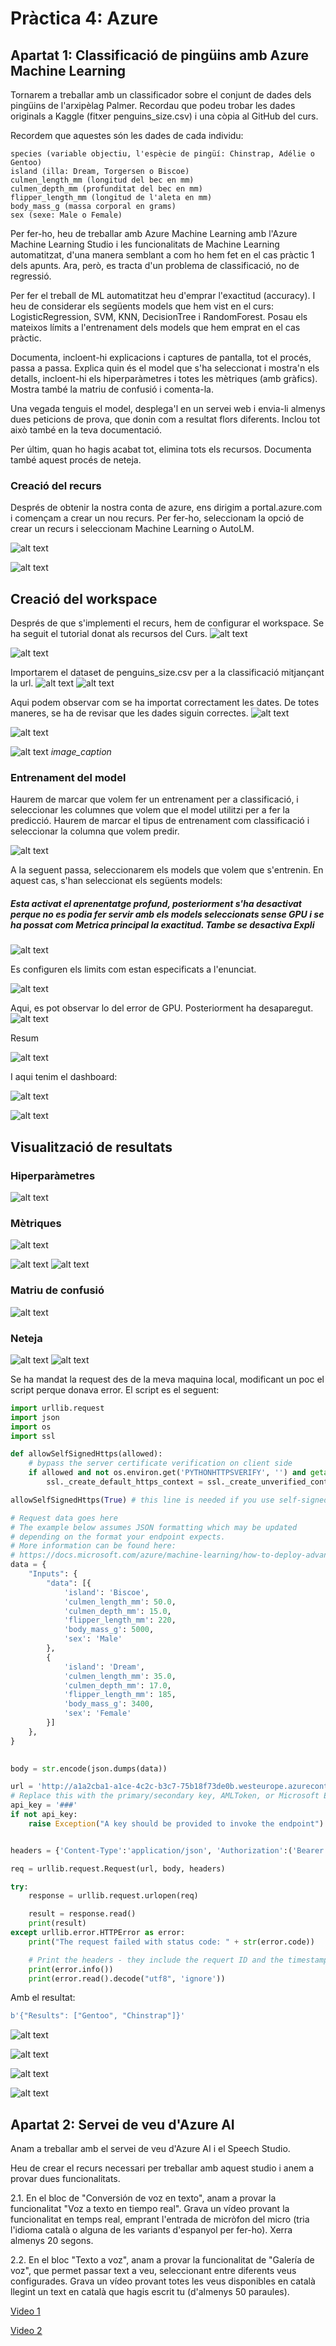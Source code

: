 # Pràctica 4: Azure
## Apartat 1: Classificació de pingüins amb Azure Machine Learning
Tornarem a treballar amb un classificador sobre el conjunt de dades dels pingüins de l'arxipèlag Palmer. Recordau que podeu trobar les dades originals a Kaggle (fitxer penguins_size.csv) i una còpia al GitHub del curs.  

Recordem que aquestes són les dades de cada individu: 

    species (variable objectiu, l'espècie de pingüí: Chinstrap, Adélie o Gentoo)
    island (illa: Dream, Torgersen o Biscoe)
    culmen_length_mm (longitud del bec en mm)
    culmen_depth_mm (profunditat del bec en mm)
    flipper_length_mm (longitud de l'aleta en mm)
    body_mass_g (massa corporal en grams)
    sex (sexe: Male o Female)


Per fer-ho, heu de treballar amb Azure Machine Learning amb l'Azure Machine Learning Studio i les funcionalitats de Machine Learning automatitzat, d'una manera semblant a com ho hem fet en el cas pràctic 1 dels apunts. Ara, però, es tracta d'un problema de classificació, no de regressió.

Per fer el treball de ML automatitzat heu d'emprar l'exactitud (accuracy). I heu de considerar els següents models que hem vist en el curs: LogisticRegression, SVM, KNN, DecisionTree i RandomForest. Posau els mateixos límits a l'entrenament dels models que hem emprat en el cas pràctic.

Documenta, incloent-hi explicacions i captures de pantalla, tot el procés, passa a passa. Explica quin és el model que s'ha seleccionat i mostra'n els detalls, incloent-hi els hiperparàmetres i totes les mètriques (amb gràfics). Mostra també la matriu de confusió i comenta-la.

Una vegada tenguis el model, desplega'l en un servei web i envia-li almenys dues peticions de prova, que donin com a resultat flors diferents. Inclou tot això també en la teva documentació. 

Per últim, quan ho hagis acabat tot, elimina tots els recursos. Documenta també aquest procés de neteja.

### Creació del recurs
Després de obtenir la nostra conta de azure, ens dirigim a portal.azure.com i començam a crear un nou recurs. Per fer-ho, seleccionam la opció de crear un recurs i seleccionam Machine Learning o AutoLM.

![alt text](image.png)

![alt text](image-1.png)

## Creació del workspace
Després de que s'implementi el recurs, hem de configurar el workspace. Se ha seguit el tutorial donat als recursos del Curs. 
![alt text](image-2.png)

![alt text](image-3.png)

Importarem el dataset de penguins_size.csv per a la classificació mitjançant la url.
![alt text](image-4.png)
![alt text](image-5.png)

Aqui podem observar com se ha importat correctament les dates. De totes maneres, se ha de revisar que les dades siguin correctes.
![alt text](image-6.png)

![alt text](image-7.png)

![alt text](image-8.png)
*image_caption*

<div style="page-break-after: always;" />

### Entrenament del model
Haurem de marcar que volem fer un entrenament per a classificació, i seleccionar les columnes que volem que el model utilitzi per a fer la predicció. Haurem de marcar el tipus de entrenament com classificació i seleccionar la columna que volem predir.

![alt text](image-9.png)

A la seguent passa, seleccionarem els models que volem que s'entrenin. En aquest cas, s'han seleccionat els següents models: 
##### Esta activat el aprenentatge profund, posteriorment s'ha desactivat perque no es podia fer servir amb els models seleccionats sense GPU i se ha possat com Metrica principal la exactitud. Tambe se desactiva Expli

![alt text](image-10.png)

Es configuren els limits com estan especificats a l'enunciat.

![alt text](image-11.png)

Aqui, es pot observar lo del error de GPU. Posteriorment ha desaparegut.
![alt text](image-12.png)

Resum

![alt text](image-13.png)

I aqui tenim el dashboard:

![alt text](image-14.png)

![alt text](image-15.png)

## Visualització de resultats
### Hiperparàmetres
![alt text](image-16.png)

### Mètriques
![alt text](image-17.png)

![alt text](image-18.png)
![alt text](image-19.png)

### Matriu de confusió
![alt text](image-20.png)

### Neteja
![alt text](image-21.png)
![alt text](image-22.png)

Se ha mandat la request des de la meva maquina local, modificant un poc el script perque donava error. El script es el seguent:
```py
import urllib.request
import json
import os
import ssl

def allowSelfSignedHttps(allowed):
    # bypass the server certificate verification on client side
    if allowed and not os.environ.get('PYTHONHTTPSVERIFY', '') and getattr(ssl, '_create_unverified_context', None):
        ssl._create_default_https_context = ssl._create_unverified_context

allowSelfSignedHttps(True) # this line is needed if you use self-signed certificate in your scoring service.

# Request data goes here
# The example below assumes JSON formatting which may be updated
# depending on the format your endpoint expects.
# More information can be found here:
# https://docs.microsoft.com/azure/machine-learning/how-to-deploy-advanced-entry-script
data = {
    "Inputs": {
        "data": [{
            'island': 'Biscoe',
            'culmen_length_mm': 50.0,
            'culmen_depth_mm': 15.0,
            'flipper_length_mm': 220,
            'body_mass_g': 5000,
            'sex': 'Male'
        },
        {
            'island': 'Dream',
            'culmen_length_mm': 35.0,
            'culmen_depth_mm': 17.0,
            'flipper_length_mm': 185,
            'body_mass_g': 3400,
            'sex': 'Female'
        }]
    },
}
        

body = str.encode(json.dumps(data))

url = 'http://a1a2cba1-a1ce-4c2c-b3c7-75b18f73de0b.westeurope.azurecontainer.io/score'
# Replace this with the primary/secondary key, AMLToken, or Microsoft Entra ID token for the endpoint
api_key = '###'
if not api_key:
    raise Exception("A key should be provided to invoke the endpoint")


headers = {'Content-Type':'application/json', 'Authorization':('Bearer '+ api_key)}

req = urllib.request.Request(url, body, headers)

try:
    response = urllib.request.urlopen(req)

    result = response.read()
    print(result)
except urllib.error.HTTPError as error:
    print("The request failed with status code: " + str(error.code))

    # Print the headers - they include the requert ID and the timestamp, which are useful for debugging the failure
    print(error.info())
    print(error.read().decode("utf8", 'ignore'))

```

Amb el resultat:
```py
b'{"Results": ["Gentoo", "Chinstrap"]}'
```

![alt text](image-23.png)

![alt text](image-24.png)

![alt text](image-25.png)

![alt text](image-26.png)

## Apartat 2: Servei de veu d'Azure AI

Anam a treballar amb el servei de veu d'Azure AI i el Speech Studio. 

Heu de crear el recurs necessari per treballar amb aquest studio i anem a provar dues funcionalitats.

2.1. En el bloc de "Conversión de voz en texto", anam a provar la funcionalitat "Voz a texto en tiempo real". Grava un vídeo provant la funcionalitat en temps real, emprant l'entrada de micròfon del micro (tria l'idioma català o alguna de les variants d'espanyol per fer-ho). Xerra almenys 20 segons.

2.2. En el bloc "Texto a voz", anam a provar la funcionalitat de "Galería de voz", que permet passar text a veu, seleccionant entre diferents veus configurades. Grava un vídeo provant totes les veus disponibles en català llegint un text en català que hagis escrit tu (d'almenys 50 paraules).

[Video 1](https://drive.google.com/file/d/1GnQu31svxS08LNVVn_SCQaU5ENXi4-WF/view?usp=drive_link)

[Video 2](https://drive.google.com/file/d/1_o4M0cAk_0DR1PaO8fy5AIzJ6lP7YjuV/view?usp=drive_link)